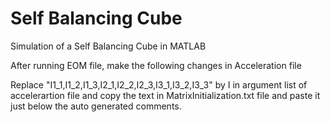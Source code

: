 # Self Balancing Cube

Simulation of a Self Balancing Cube in MATLAB

After running EOM file, make the following changes in Acceleration file

Replace "I1_1,I1_2,I1_3,I2_1,I2_2,I2_3,I3_1,I3_2,I3_3" by I in argument list of accelerartion file
and copy the text in MatrixInitialization.txt file and paste it just below the auto generated comments. 
